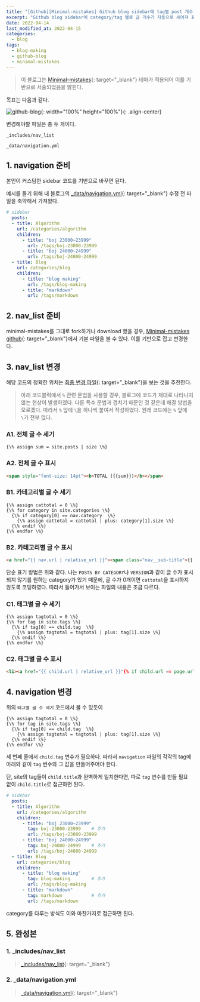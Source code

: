 ```yaml
---
title: "[Github][Minimal-mistakes] Github blog sidebar에 tag별 post 개수 표기"
excerpt: "Github blog sidebar에 category/tag 별로 글 개수가 자동으로 세어져 표기되도록 파일을 커스터마이징한다."
date: 2022-04-14
last_modified_at: 2022-04-15
categories:
  - blog
tags:
  - blog-making
  - github-blog
  - minimal-mistakes
---
```


> 이 블로그는 [Minimal-mistakes](https://mmistakes.github.io/minimal-mistakes/){: target="_blank"} 테마가 적용되어 이를 기반으로 서술되었음을 밝힌다.

목표는 다음과 같다.

![github-blog](https://user-images.githubusercontent.com/30232837/163345353-4903466e-11fa-4e15-a6fe-5b188e2178ad.png "github-blog"){: width="100%" height="100%"}{: .align-center}

변경해야할 파일은 총 두 개이다.
```
_includes/nav_list
```
```
_data/navigation.yml
```

## 1. navigation 준비

본인이 커스텀한 sidebar 코드를 기반으로 바꾸면 된다.

예시를 들기 위해 내 블로그의 [_data/navigation.yml](https://github.com/BurningFalls/burningfalls.github.io/blob/master/_data/navigation.yml){: target="_blank"} 수정 전 파일을 축약해서 가져왔다.

```yml
# sidebar
  posts:
  - title: Algorithm
    url: /categories/algorithm
    children:
      - title: "boj 23000~23999"
        url: /tags/boj-23000-23999
      - title: "boj 24000~24999"
        url: /tags/boj-24000-24999
  - title: Blog
    url: categories/blog
    children:
      - title: "blog making"
        url: /tags/blog-making
      - title: "markdown"
        url: /tags/markdown
```

## 2. nav_list 준비

minimal-mistakes를 그대로 fork하거나 download 했을 경우, [Minimal-mistakes github](https://github.com/mmistakes/minimal-mistakes/blob/master/_includes/nav_list){: target="_blank"}에서 기본 파일을 볼 수 있다. 이를 기반으로 잡고 변경한다.

## 3. nav_list 변경

해당 코드의 정확한 위치는 [최종 변경 파일](https://github.com/BurningFalls/burningfalls.github.io/blob/master/_includes/nav_list){: target="_blank"}을 보는 것을 추천한다.

> 아래 코드블럭에서 `%` 관련 문법을 사용할 경우, 블로그에 코드가 제대로 나타나지 않는 현상이 발생하였다. 다른 특수 문법과 겹치기 때문인 것 같은데 해결 방법을 모르겠다. 따라서 `%` 앞에 `\`을 하나씩 붙여서 작성하였다. 원래 코드에는 `%` 앞에 `\`가 전부 없다.

### A1. 전체 글 수 세기

```
{\% assign sum = site.posts | size \%}
```

### A2. 전체 글 수 표시

```html
<span style="font-size: 14pt"><b>TOTAL ({{sum}})</b></span>
```

### B1. 카테고리별 글 수 세기

```
{\% assign cattotal = 0 \%}
{\% for category in site.categories \%}
  {\% if category[0] == nav.category  \%}
    {\% assign cattotal = cattotal | plus: category[1].size \%}
  {\% endif \%}
{\% endfor \%}
```

### B2. 카테고리별 글 수 표시

```html
<a href="{{ nav.url | relative_url }}"><span class="nav__sub-title">{{ nav.title }} ({{cattotal}})</span></a>
```

단순 표기 방법은 위와 같다. 나는 `POSTS BY CATEGORY`나 `VERSION`과 같이 글 수가 표시되지 않기를 원하는 category가 있기 때문에, 글 수가 $0$개이면 `cattotal`을 표시하지 않도록 코딩하였다. 따라서 들어가서 보이는 파일의 내용은 조금 다르다.

### C1. 태그별 글 수 세기

```
{\% assign tagtotal = 0 \%}
{\% for tag in site.tags \%}
  {\% if tag[0] == child.tag  \%}
    {\% assign tagtotal = tagtotal | plus: tag[1].size \%}
  {\% endif \%}
{\% endfor \%}
```

### C2. 태그별 글 수 표시

```html
<li><a href="{{ child.url | relative_url }}"{% if child.url == page.url %} class="active"{% endif %}>{{ child.title }} ({{tagtotal}})</a></li>
```

## 4. navigation 변경

위의 `태그별 글 수 세기` 코드에서 볼 수 있듯이

```
{\% assign tagtotal = 0 \%}
{\% for tag in site.tags \%}
  {\% if tag[0] == child.tag  \%}
    {\% assign tagtotal = tagtotal | plus: tag[1].size \%}
  {\% endif \%}
{\% endfor \%}
```

세 번째 줄에서 `child.tag` 변수가 필요하다. 따라서 `navigation` 파일의 각각의 tag에 아래와 같이 `tag` 변수와 그 값을 만들어주어야 한다.

단, site의 tag들이 `child.title`과 완벽하게 일치한다면, 따로 `tag` 변수를 만들 필요 없이 `child.title`로 접근하면 된다. 

```yml
# sidebar
  posts:
  - title: Algorithm
    url: /categories/algorithm
    children:
      - title: "boj 23000~23999"
        tag: boj-23000-23999    # 추가
        url: /tags/boj-23000-23999
      - title: "boj 24000~24999"
        tag: boj-24000-24999    # 추가
        url: /tags/boj-24000-24999
  - title: Blog
    url: categories/blog
    children:
      - title: "blog making"
        tag: blog-making        # 추가
        url: /tags/blog-making
      - title: "markdown"
        tag: markdown           # 추가
        url: /tags/markdown
```

category를 다루는 방식도 이와 마찬가지로 접근하면 된다. 

## 5. 완성본

### 1. _includes/nav_list

> [_includes/nav_list](https://github.com/BurningFalls/burningfalls.github.io/blob/master/_includes/nav_list){: target="_blank"}

### 2. _data/navigation.yml

> [_data/navigation.yml](https://github.com/BurningFalls/burningfalls.github.io/blob/master/_data/navigation.yml){: target="_blank"}
